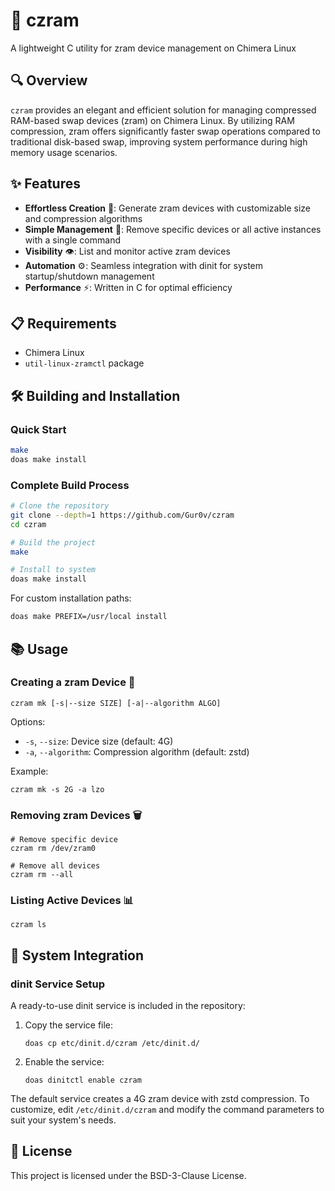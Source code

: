 # 🧩 czram

A lightweight C utility for zram device management on Chimera Linux

## 🔍 Overview

`czram` provides an elegant and efficient solution for managing compressed RAM-based swap devices (zram) on Chimera Linux. By utilizing RAM compression, zram offers significantly faster swap operations compared to traditional disk-based swap, improving system performance during high memory usage scenarios.

## ✨ Features

- **Effortless Creation** 🚀: Generate zram devices with customizable size and compression algorithms
- **Simple Management** 🔄: Remove specific devices or all active instances with a single command
- **Visibility** 👁️: List and monitor active zram devices
- **Automation** ⚙️: Seamless integration with dinit for system startup/shutdown management
- **Performance** ⚡: Written in C for optimal efficiency

## 📋 Requirements

- Chimera Linux
- `util-linux-zramctl` package

## 🛠️ Building and Installation

### Quick Start

```bash
make
doas make install
```

### Complete Build Process

```bash
# Clone the repository
git clone --depth=1 https://github.com/Gur0v/czram
cd czram

# Build the project
make

# Install to system
doas make install
```

For custom installation paths:

```bash
doas make PREFIX=/usr/local install
```

## 📚 Usage

### Creating a zram Device 💾

```
czram mk [-s|--size SIZE] [-a|--algorithm ALGO]
```

Options:
- `-s`, `--size`: Device size (default: 4G)
- `-a`, `--algorithm`: Compression algorithm (default: zstd)

Example:
```
czram mk -s 2G -a lzo
```

### Removing zram Devices 🗑️

```
# Remove specific device
czram rm /dev/zram0

# Remove all devices
czram rm --all
```

### Listing Active Devices 📊

```
czram ls
```

## 🔌 System Integration

### dinit Service Setup

A ready-to-use dinit service is included in the repository:

1. Copy the service file:
   ```
   doas cp etc/dinit.d/czram /etc/dinit.d/
   ```

2. Enable the service:
   ```
   doas dinitctl enable czram
   ```

The default service creates a 4G zram device with zstd compression. To customize, edit `/etc/dinit.d/czram` and modify the command parameters to suit your system's needs.

## 📜 License

This project is licensed under the BSD-3-Clause License.
